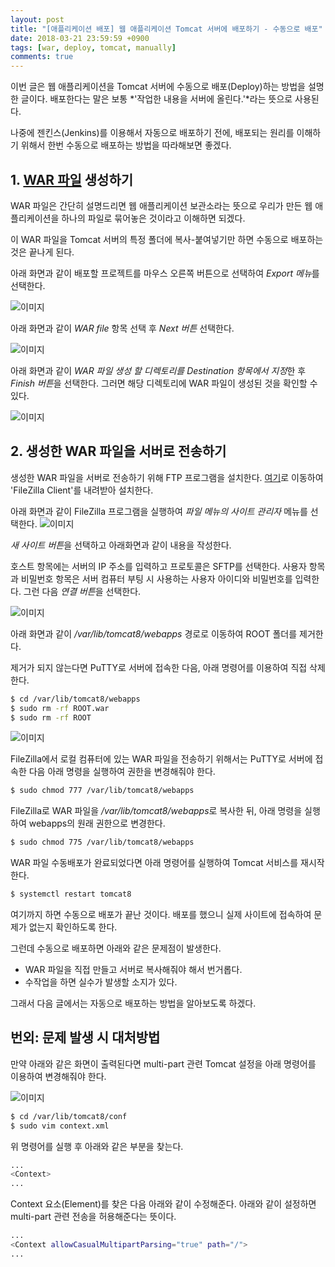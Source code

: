 ```yaml
---
layout: post
title: "[애플리케이션 배포] 웹 애플리케이션 Tomcat 서버에 배포하기 - 수동으로 배포"
date: 2018-03-21 23:59:59 +0900
tags: [war, deploy, tomcat, manually]
comments: true
---
```

이번 글은 웹 애플리케이션을 Tomcat 서버에 수동으로 배포(Deploy)하는 방법을 설명한 글이다. 배포한다는 말은 보통 *'작업한 내용을 서버에 올린다.'*라는 뜻으로 사용된다.

나중에 젠킨스(Jenkins)를 이용해서 자동으로 배포하기 전에, 배포되는 원리를 이해하기 위해서 한번 수동으로 배포하는 방법을 따라해보면 좋겠다.

## 1. [WAR 파일](https://en.wikipedia.org/wiki/WAR_(file_format)) 생성하기
WAR 파일은 간단히 설명드리면 웹 애플리케이션 보관소라는 뜻으로 우리가 만든 웹 애플리케이션을 하나의 파일로 묶어놓은 것이라고 이해하면 되겠다.

이 WAR 파일을 Tomcat 서버의 특정 폴더에 복사-붙여넣기만 하면 수동으로 배포하는 것은 끝나게 된다.

아래 화면과 같이 배포할 프로젝트를 마우스 오른쪽 버튼으로 선택하여 *Export 메뉴*를 선택한다.

![이미지](/files/deploy-war-to-tomcat-manually-01.png)

아래 화면과 같이 *WAR file* 항목 선택 후 *Next 버튼* 선택한다.

![이미지](/files/deploy-war-to-tomcat-manually-02.png)

아래 화면과 같이 *WAR 파일 생성 할 디렉토리를 Destination 항목에서 지정*한 후 *Finish 버튼*을 선택한다.
그러면 해당 디렉토리에 WAR 파일이 생성된 것을 확인할 수 있다.

![이미지](/files/deploy-war-to-tomcat-manually-03.png)

## 2. 생성한 WAR 파일을 서버로 전송하기
생성한 WAR 파일을 서버로 전송하기 위해 FTP 프로그램을 설치한다. [여기](https://filezilla-project.org)로 이동하여 'FileZilla Client'를 내려받아 설치한다.

아래 화면과 같이 FileZilla 프로그램을 실행하여 *파일 메뉴의 사이트 관리자* 메뉴를 선택한다.
![이미지](/files/deploy-war-to-tomcat-manually-04.png)

*새 사이트 버튼*을 선택하고 아래화면과 같이 내용을 작성한다.

호스트 항목에는 서버의 IP 주소를 입력하고 프로토콜은 SFTP를 선택한다. 사용자 항목과 비밀번호 항목은 서버 컴퓨터 부팅 시 사용하는 사용자 아이디와 비밀번호를 입력한다. 그런 다음 *연결 버튼*을 선택한다.

![이미지](/files/deploy-war-to-tomcat-manually-05.png)

아래 화면과 같이 */var/lib/tomcat8/webapps* 경로로 이동하여 ROOT 폴더를 제거한다.

제거가 되지 않는다면 PuTTY로 서버에 접속한 다음, 아래 명령어를 이용하여 직접 삭제한다.
```sh
$ cd /var/lib/tomcat8/webapps
$ sudo rm -rf ROOT.war
$ sudo rm -rf ROOT
```

![이미지](/files/deploy-war-to-tomcat-manually-06.png)

FileZilla에서 로컬 컴퓨터에 있는 WAR 파일을 전송하기 위해서는 PuTTY로 서버에 접속한 다음 아래 명령을 실행하여 권한을 변경해줘야 한다.
```sh
$ sudo chmod 777 /var/lib/tomcat8/webapps
```

FileZilla로 WAR 파일을 */var/lib/tomcat8/webapps*로 복사한 뒤, 아래 명령을 실행하여 webapps의 원래 권한으로 변경한다.
```sh
$ sudo chmod 775 /var/lib/tomcat8/webapps
```

WAR 파일 수동배포가 완료되었다면 아래 명령어를 실행하여 Tomcat 서비스를 재시작한다.
```sh
$ systemctl restart tomcat8
```

여기까지 하면 수동으로 배포가 끝난 것이다. 배포를 했으니 실제 사이트에 접속하여 문제가 없는지 확인하도록 한다.

그런데 수동으로 배포하면 아래와 같은 문제점이 발생한다.
- WAR 파일을 직접 만들고 서버로 복사해줘야 해서 번거롭다.
- 수작업을 하면 실수가 발생할 소지가 있다.

그래서 다음 글에서는 자동으로 배포하는 방법을 알아보도록 하겠다.

## 번외: 문제 발생 시 대처방법
만약 아래와 같은 화면이 출력된다면 multi-part 관련 Tomcat 설정을 아래 명령어를 이용하여 변경해줘야 한다.

![이미지](/files/deploy-war-to-tomcat-manually-07.png)

```sh
$ cd /var/lib/tomcat8/conf
$ sudo vim context.xml
```

위 명령어를 실행 후 아래와 같은 부분을 찾는다.
```sh
...
<Context>
...
```

Context 요소(Element)를 찾은 다음 아래와 같이 수정해준다. 아래와 같이 설정하면 multi-part 관련 전송을 허용해준다는 뜻이다.
```sh
...
<Context allowCasualMultipartParsing="true" path="/">
...
```